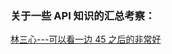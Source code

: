 ### 关于一些 API 知识的汇总考察：
[林三心---可以看一边 45 之后的非常好 ](https://juejin.cn/post/7022795467821940773#heading-2)